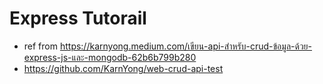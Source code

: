 # Express Tutorail

- ref from https://karnyong.medium.com/เขียน-api-สำหรับ-crud-ข้อมูล-ด้วย-express-js-และ-mongodb-62b6b799b280
- https://github.com/KarnYong/web-crud-api-test

